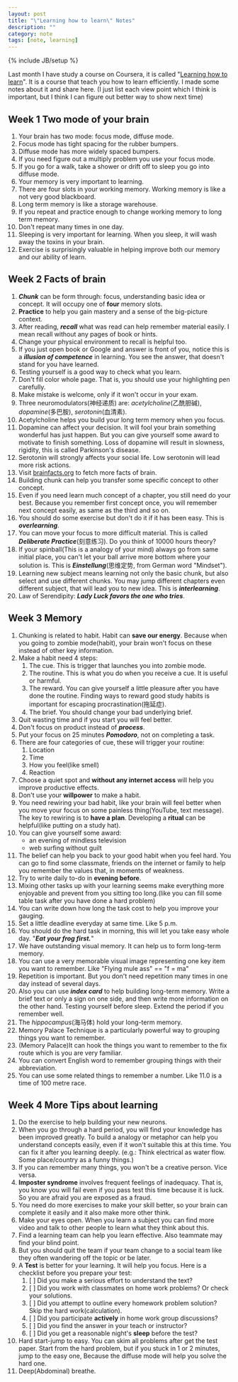 ```yaml
---
layout: post
title: "\"Learning how to learn\" Notes"
description: ""
category: note
tags: [note, learning]
---
```

{% include JB/setup %}

Last month I have study a course on Coursera, it is called
"[Learning how to learn](https://www.coursera.org/learn/learning-how-to-learn)".
It is a course that teach you how to learn efficiently. I made some notes about it
and share here.
(I just list each view point which I think is important, but I think I can figure out
better way to show next time)

## Week 1 Two mode of your brain
1. Your brain has two mode: focus mode, diffuse mode.
1. Focus mode has tight spacing for the rubber bumpers.
1. Diffuse mode has more widely spaced bumpers.
1. If you need figure out a multiply problem you use your focus mode.
1. If you go for a walk, take a shower or drift off to sleep you go into diffuse mode.
1. Your memory is very important to learning.
1. There are four slots in your working memory. Working memory is like a not very good blackboard.
1. Long term memory is like a storage warehouse.
1. If you repeat and practice enough to change working memory to long term memory.
1. Don't repeat many times in one day.
1. Sleeping is very important for learning. When you sleep, it will wash away the toxins in your brain.
1. Exercise is surprisingly valuable in helping improve both our memory and our ability of learn.

## Week 2 Facts of brain
1. ***Chunk*** can be form through: focus, understanding basic idea or concept. It will
occupy one of **four** memory slots.
1. **Practice** to help you gain mastery and a sense of the big-picture context.
1. After reading, ***recall*** what was read can help remember material easily. I mean
recall without any pages of book or hints.
1. Change your physical environment to recall is helpful too.
1. If you just open book or Google and answer is front of you, notice this is a
***illusion of competence*** in learning. You see the answer, that doesn't stand for
you have learned.
1. Testing yourself is a good way to check what you learn.
1. Don't fill color whole page. That is, you should use your highlighting pen carefully.
1. Make mistake is welcome, only if it won't occur in your exam.
1. Three neuromodulators(神经递质) are: *acetylcholine*(乙酰胆碱), *dopamine*(多巴胺),
*serotonin*(血清素).
1. Acetylcholine helps you build your long term memory when you focus.
1. Dopamine can affect your decision. It will fool your brain something wonderful
has just happen. But you can give yourself some award to motivate to finish something.
Loss of dopamine will result in slowness, rigidity, this is called Parkinson's disease.
1. Serotonin will strongly affects your social life. Low serotonin will lead more
risk actions.
1. Visit [brainfacts.org](http://www.brainfacts.org/) to fetch more facts of brain.
1. Building chunk can help you transfer some specific concept to other concept.
1. Even if you need learn much concept of a chapter, you still need do your best.
Because you remember first concept once, you will remember next concept easily,
as same as the third and so on.
1. You should do some exercise but don't do it if it has been easy. This is ***overlearning***.
1. You can move your focus to more difficult material. This is called ***Deliberate
Practice***(刻意练习). Do you think of 10000 hours theory?
1. If your spinball(This is a analogy of your mind) always go from same initial
place, you can't let your ball arrive more bottom where your solution is.
This is ***Einstellung***(思维定势, from German word "Mindset").
1. Learning new subject means learning not only the basic chunk, but also select
and use different chunks. You may jump different chapters even different subject,
that will lead you to new idea. This is ***interlearning***.
1. Law of Serendipity: ***Lady Luck favors the one who tries***.

## Week 3 Memory
1. Chunking is related to habit. Habit can **save our energy**. Because when you
going to zombie mode(habit), your brain won't focus on these instead of other
key information.
1. Make a habit need 4 steps:
    1. The cue. This is trigger that launches you into zombie mode.
    1. The routine. This is what you do when you receive a cue. It is useful or harmful.
    1. The reward. You can give yourself a little pleasure after you have done
    the routine. Finding ways to reward good study habits is important for escaping
    procrastination(拖延症).
    1. The brief. You should change your bad underlying brief.
1. Quit wasting time and if you start you will feel better.
1. Don't focus on product instead of ***process***.
1. Put your focus on 25 minutes ***Pomodoro***, not on completing a task.
1. There are four categories of cue, these will trigger your routine:
    1. Location
    1. Time
    1. How you feel(like smell)
    1. Reaction
1. Choose a quiet spot and **without any internet access** will help you improve
productive effects.
1. Don't use your **willpower** to make a habit.
1. You need rewiring your bad habit, like your brain will feel better when you
move your focus on some painless thing(YouTube, text message). The key to rewiring
is to **have a plan**. Developing a **ritual** can be helpful(like putting on a
study hat).
1. You can give yourself some award:
    - an evening of mindless television
    - web surfing without guilt
1. The belief can help you back to your good habit when you feel hard. You can go
to find some classmate, friends on the internet or family to help you remember
the values that, in moments of weakness.
1. Try to write daily to-do in **evening before**.
1. Mixing other tasks up with your learning seems make everything more enjoyable
and prevent from you sitting too long.(like you can fill some table task after you
have done a hard problem)
1. You can write down how long the task cost to help you improve your gauging.
1. Set a little deadline everyday at same time. Like 5 p.m.
1. You should do the hard task in morning, this will let you take easy whole day.
"***Eat your frog first.***"
1. We have outstanding visual memory. It can help us to form long-term memory.
1. You can use a very memorable visual image representing one key item you want
to remember. Like "Flying mule ass" == "f = ma"
1. Repetition is important. But you don't need repetition many times in one day
instead of several days.
1. Also you can use ***index card*** to help building long-term memory. Write a brief
text or only a sign on one side, and then write more information on the other hand.
Testing yourself before sleep. Extend the period if you remember well.
1. The *hippocampus*(海马体) hold your long-term memory.
1. Memory Palace Technique is a particularly powerful way to grouping things you
want to remember.
1. (Memory Palace)It can hook the things you want to remember to the fix route 
which is you are very familiar.
1. You can convert English word to remember grouping things with their abbreviation.
1. You can use some related things to remember a number. Like 11.0 is a time of
100 metre race.

## Week 4 More Tips about learning
1. Do the exercise to help building your new neurons.
1. When you go through a hard period, you will find your knowledge has been
improved greatly.
To build a analogy or metaphor can help you understand concepts easily, even if
it won't suitable this at this time. You can fix it after you learning deeply.
(e.g.: Think electrical as water flow. Some place/country as a funny things.)
1. If you can remember many things, you won't be a creative person. Vice versa.
1. **Imposter syndrome** involves frequent feelings of inadequacy. That is, you
know you will fail even if you pass test this time because it is luck. So you
are afraid you are exposed as a fraud.
1. You need do more exercises to make your skill better, so your brain can complete
it easily and it also make more other think.
1. Make your eyes open. When you learn a subject you can find more video and talk
to other people to learn what they think about this.
1. Find a learning team can help you learn effective. Also teammate may find your
blind point.
1. But you should quit the team if your team change to a social team like they
often wandering off the topic or be later.
1. A **Test** is better for your learning. It will help you focus. Here is a checklist
before you prepare your test:
    1. [ ] Did you make a serious effort to understand the text?
    1. [ ] Did you work with classmates on home work problems? Or check your solutions.
    1. [ ] Did you attempt to outline every homework problem solution? Skip the
    hard work(calculation).
    1. [ ] Did you participate **actively** in home work group discussions?
    1. [ ] Did you find the answer in your teach or instructor?
    1. [ ] Did you get a reasonable night's **sleep** before the test?
1. Hard start-jump to easy. You can skim all problems after get the test paper.
Start from the hard problem, but if you stuck in 1 or 2 minutes, jump to the easy
one, Because the diffuse mode will help you solve the hard one.
1. Deep(Abdominal) breathe.
